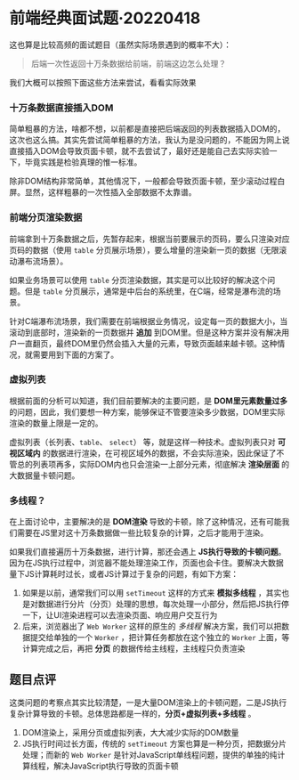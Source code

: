 # 前端经典面试题·20220418



这也算是比较高频的面试题目（虽然实际场景遇到的概率不大）：

> 后端一次性返回十万条数据给前端，前端这边怎么处理？

我们大概可以按照下面这些方法来尝试，看看实际效果


### 十万条数据直接插入DOM

简单粗暴的方法，啥都不想，以前都是直接把后端返回的列表数据插入DOM的，这次也这么搞。其实先尝试简单粗暴的方法，我认为是没问题的，不能因为网上说直接插入DOM会导致页面卡顿，就不去尝试了，最好还是能自己去实际实验一下，毕竟实践是检验真理的惟一标准。

除非DOM结构非常简单，其他情况下，一般都会导致页面卡顿，至少滚动过程白屏。显然，这样粗暴的一次性插入全部数据不太靠谱。



### 前端分页渲染数据

前端拿到十万条数据之后，先暂存起来，根据当前要展示的页码，要么只渲染对应页码的数据（使用 `table` 分页展示场景），要么增量的渲染新一页的数据（无限滚动瀑布流场景）。

如果业务场景可以使用 `table` 分页渲染数据，其实是可以比较好的解决这个问题。但是 `table` 分页展示，通常是中后台的系统里，在C端，经常是瀑布流的场景。

针对C端瀑布流场景，我们需要在前端根据业务情况，设定每一页的数据大小，当滚动到底部时，渲染新的一页数据并 **追加** 到DOM里。但是这种方案并没有解决用户一直翻页，最终DOM里仍然会插入大量的元素，导致页面越来越卡顿。这种情况，就需要用到下面的方案了。



### 虚拟列表

根据前面的分析可以知道，我们目前要解决的主要问题，是 **DOM里元素数量过多** 的问题，因此，我们要想一种方案，能够保证不管要渲染多少数据，DOM里实际渲染的数量上限是一定的。

虚拟列表（长列表、`table`、 `select`） 等，就是这样一种技术。虚拟列表只对 **可视区域内** 的数据进行渲染，在可视区域外的数据，不会实际渲染，因此保证了不管总的列表项再多，实际DOM内也只会渲染一上部分元素，彻底解决 **渲染层面** 的大数据量卡顿问题。



### 多线程？

在上面讨论中，主要解决的是 **DOM渲染** 导致的卡顿，除了这种情况，还有可能我们需要在JS里对这十万条数据做一些比较复杂的计算，之后才能用于渲染。

如果我们直接遍历十万条数据，进行计算，那还会遇上 **JS执行导致的卡顿问题**。因为在JS执行过程中，浏览器不能处理渲染工作，页面也会卡住。要解决大数据量下JS计算耗时过长，或者JS计算过于复杂的问题，有如下方案：

1. 如果是以前，通常我们可以用 `setTimeout` 这样的方式来 **模拟多线程** ，其实也是对数据进行分片（分页）处理的思想，每次处理一小部分，然后把JS执行停一下，让UI渲染进程可以去渲染页面、响应用户交互行为
2. 后来，浏览器出了 `Web Worker` 这样的原生的 *多线程* 解决方案，我们可以把数据提交给单独的一个 `Worker` ，把计算任务都放在这个独立的 `Worker` 上面，等计算完成之后，再把 **分页** 的数据传给主线程，主线程只负责渲染



## 题目点评

这类问题的考察点其实比较清楚，一是大量DOM渲染上的卡顿问题，二是JS执行复杂计算导致的卡顿。总体思路都是一样的，**分页+虚拟列表+多线程** 。

1. DOM渲染上，采用分页或虚拟列表，大大减少实际的DOM数量
2. JS执行时间过长方面，传统的 `setTimeout` 方案也算是一种分页，把数据分片处理；而新的 `Web Worker` 是针对JavaScript单线程问题，提供的单独的纯计算线程，解决JavaScript执行导致的页面卡顿
